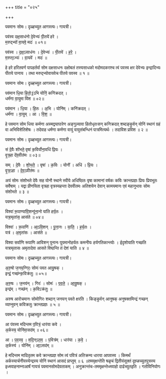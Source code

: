 +++
title = "०२५"

+++


पवमानः सोमः। दृळ्हच्युत आगस्त्यः। गायत्री।

पव॑स्व दक्ष॒साध॑नो दे॒वेभ्यः॑ पी॒तये॑ हरे ।  
म॒रुद्भ्यो॑ वा॒यवे॒ मदः॑ ॥ ०१॥

पव॑स्व । द॒क्ष॒ऽसाध॑नः । दे॒वेभ्यः॑ । पी॒तये॑ । ह॒रे॒ ।  
म॒रुत्ऽभ्यः॑ । वा॒यवे॑ । मदः॑ ॥

हे हरे हरितवर्ण पापहर्तर्वा सोम दक्षसाधनः दक्षोबलं तस्यसाधको मदोमदकरश्च त्वं पवस्व क्षर देवेभ्यः इन्द्रादिभ्यः पीतये पानाय । तथा मरुद्भ्योवायवेच पीतये पवस्व ॥ १ ॥

पवमानः सोमः। दृळ्हच्युत आगस्त्यः। गायत्री।

पव॑मान धि॒या हि॒तो॒३॒॑ऽभि योनिं॒ कनि॑क्रदत् ।  
धर्म॑णा वा॒युमा वि॑श ॥ ०२॥

पव॑मान । धि॒या । हि॒तः । अ॒भि । योनि॑म् । कनि॑क्रदत् ।  
धर्म॑णा । वा॒युम् । आ । वि॒श॒ ॥

हे पवमान सोम धिया कर्मणा अस्मद्व्यापारेण अङ्गुल्यावा हितोधृतःसन् कनिक्रदत् शब्दङ्कुर्वन् योनिं स्थानं ग्रहं वा अभिविशेतिशेषः । तदेवाह धर्मणा कर्मणा वायुं वायुसंबन्धिनं पात्रमित्यर्थः । तदाविश प्रविश ॥ २ ॥

पवमानः सोमः। दृळ्हच्युत आगस्त्यः। गायत्री।

सं दे॒वैः शो॑भते॒ वृषा॑ क॒विर्योना॒वधि॑ प्रि॒यः ।  
वृ॒त्र॒हा दे॑व॒वीत॑मः ॥ ०३॥

सम् । दे॒वैः । शो॒भ॒ते॒ । वृषा॑ । क॒विः । योनौ॑ । अधि॑ । प्रि॒यः ।  
वृ॒त्र॒ऽहा । दे॒व॒ऽवीत॑मः ॥

अयं सोमः संशोभते देवैः सह योनौ स्थाने स्वीये अधिष्ठितः वृषा कामानां वर्षकः कविः क्रान्तप्रज्ञः प्रियः प्रियभूतः सर्वेषाम् । यद्वा प्रीणयिता वृत्रहा वृत्रस्यहन्ता देववीतमः अतिशयेन देवान् कामयमानः एवं महानुभावः सोमः संशोभते ॥ ३ ॥

पवमानः सोमः। दृळ्हच्युत आगस्त्यः। गायत्री।

विश्वा॑ रू॒पाण्या॑वि॒शन्पु॑ना॒नो या॑ति हर्य॒तः ।  
यत्रा॒मृता॑स॒ आस॑ते ॥ ०४॥

विश्वा॑ । रू॒पाणि॑ । आ॒ऽवि॒शन् । पु॒ना॒नः । या॒ति॒ । ह॒र्य॒तः ।  
यत्र॑ । अ॒मृता॑सः । आस॑ते ॥

विश्वा सर्वाणि रूपाणि आविशन् पुनानः पूयमानोहर्यतः कमनीयः हर्यगतिकान्त्योः । ईदृशोयाति गच्छति यत्रामृतासः अमृतादेवा आसते विष्ठन्ति तं देशं याति ॥ ४ ॥

पवमानः सोमः। दृळ्हच्युत आगस्त्यः। गायत्री।

अ॒रु॒षो ज॒नय॒न्गिरः॒ सोमः॑ पवत आयु॒षक् ।  
इन्द्रं॒ गच्छ॑न्क॒विक्र॑तुः ॥ ०५॥

अ॒रु॒षः । ज॒नय॑न् । गिरः॑ । सोमः॑ । प॒व॒ते॒ । आ॒यु॒षक् ।  
इन्द्र॑म् । गच्छ॑न् । क॒विऽक्र॑तुः ॥

अरुष आरोचमानः सोमोगिरः शब्दान् जनयन् पवते क्षरति । किङ्कुर्वन् आनुषक् अनुषक्तमिन्द्रं गच्छन् व्याप्नुवन् कविक्रतुः क्रान्तप्रज्ञः ॥ ५ ॥

पवमानः सोमः। दृळ्हच्युत आगस्त्यः। गायत्री।

आ प॑वस्व मदिन्तम प॒वित्रं॒ धार॑या कवे ।  
अ॒र्कस्य॒ योनि॑मा॒सद॑म् ॥ ०६॥

आ । प॒व॒स्व॒ । म॒दि॒न्ऽत॒म॒ । प॒वित्र॑म् । धार॑या । क॒वे॒ ।  
अ॒र्कस्य॑ । योनि॑म् । आ॒ऽसद॑म् ॥

हे मदिन्तम मादितृतम कवे क्रान्तप्रज्ञ सोम त्वं पवित्रं अतिक्रम्य धारया आपवस्व । किमर्थं अर्कस्यार्चनीयस्येन्द्रस्य योनिं स्थानं आसदं प्राप्तुम् ॥ ६ ॥तममृक्षन्तेति षळृचं द्वितीयंसूक्तं दृह्ळच्युतपुत्रस्य इध्मवाहनाम्नाआर्षं गायत्रं पवमानसोमदेवताकम् । अनुक्रान्तंच-तममृक्षन्तेध्मवाहो दार्ढच्युतइति । गतोविनियोगः ।